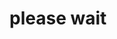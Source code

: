 <!--
 * @Author: 邱狮杰
 * @Date: 2021-07-10 19:42:59
 * @LastEditTime: 2021-07-10 19:52:01
 * @FilePath: /reactts/docs.md
 * @Description: docs
-->
# please wait
